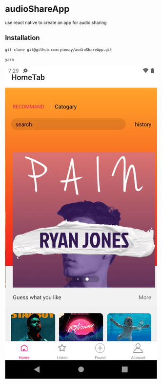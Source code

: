 # audioShareApp

use react native to create an app for audio sharing

## Installation

```
git clone git@github.com:yinmay/audioShareApp.git

yarn

```

![avatar](/src/assets/images/android_screenshot.png)
